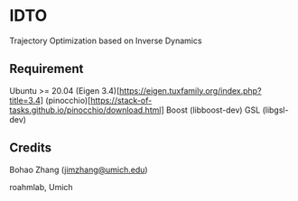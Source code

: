 # IDTO
Trajectory Optimization based on Inverse Dynamics

## Requirement
Ubuntu >= 20.04
(Eigen 3.4)[https://eigen.tuxfamily.org/index.php?title=3.4]
(pinocchio)[https://stack-of-tasks.github.io/pinocchio/download.html]
Boost (libboost-dev)
GSL (libgsl-dev)

## Credits
Bohao Zhang (jimzhang@umich.edu)

roahmlab, Umich
